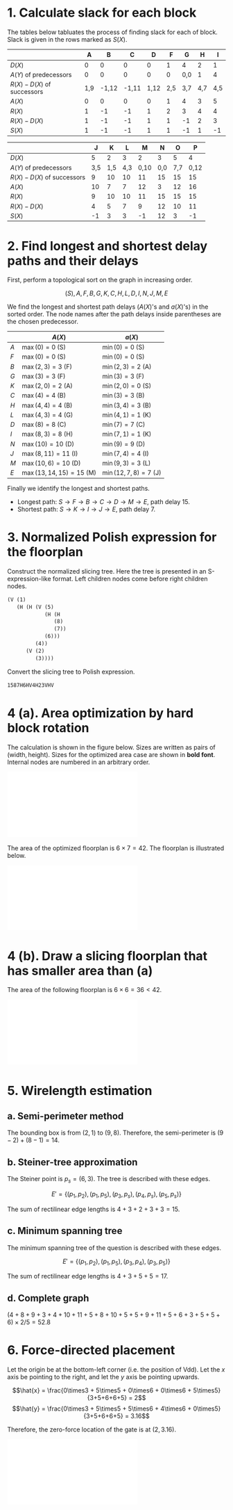 # 1. Calculate slack for each block

The tables below tabluates the process of finding slack for each of block.
Slack is given in the rows marked as $S(X)$.

||A|B|C|D|F|G|H|I|
|---|---|---|---|---|---|---|---|---|
|$D(X)$|0|0|0|0|1|4|2|1|
|$A(Y)$ of predecessors|0|0|0|0|0|0,0|1|4|
|$R(X)-D(X)$ of successors|1,9|-1,12|-1,11|1,12|2,5|3,7|4,7|4,5|
|$A(X)$|0|0|0|0|1|4|3|5|
|$R(X)$|1|-1|-1|1|2|3|4|4|
|$R(X)-D(X)$|1|-1|-1|1|1|-1|2|3|
|$S(X)$|1|-1|-1|1|1|-1|1|-1|

||J|K|L|M|N|O|P|
|---|---|---|---|---|---|---|---|
|$D(X)$|5|2|3|2|3|5|4|
|$A(Y)$ of predecessors|3,5|1,5|4,3|0,10|0,0|7,7|0,12|
|$R(X)-D(X)$ of successors|9|10|10|11|15|15|15|
|$A(X)$|10|7|7|12|3|12|16|
|$R(X)$|9|10|10|11|15|15|15|
|$R(X)-D(X)$|4|5|7|9|12|10|11|
|$S(X)$|-1|3|3|-1|12|3|-1|


# 2. Find longest and shortest delay paths and their delays

First, perform a topological sort on the graph in increasing order.

$$(S), A, F, B, G, K, C, H, L, D, I, N, J, M, E$$

We find the longest and shortest path delays ($A(X)$'s and $a(X)$'s) in the sorted order.
The node names after the path delays inside parentheses are the chosen predecessor.

|   | $A(X)$                  | $a(X)$               |
|---|-------------------------|----------------------|
|$A$|$\max(0) = 0$ (S)        |$\min(0) = 0$ (S)     |
|$F$|$\max(0) = 0$ (S)        |$\min(0) = 0$ (S)     |
|$B$|$\max(2,3) = 3$ (F)      |$\min(2,3) = 2$ (A)   |
|$G$|$\max(3) = 3$ (F)        |$\min(3) = 3$ (F)     |
|$K$|$\max(2,0) = 2$ (A)      |$\min(2,0) = 0$ (S)   |
|$C$|$\max(4) = 4$ (B)        |$\min(3) = 3$ (B)     |
|$H$|$\max(4,4) = 4$ (B)      |$\min(3,4) = 3$ (B)   |
|$L$|$\max(4,3) = 4$ (G)      |$\min(4,1) = 1$ (K)   |
|$D$|$\max(8) = 8$ (C)        |$\min(7) = 7$ (C)     |
|$I$|$\max(8,3) = 8$ (H)      |$\min(7,1) = 1$ (K)   |
|$N$|$\max(10) = 10$ (D)      |$\min(9) = 9$ (D)     |
|$J$|$\max(8,11) = 11$ (I)    |$\min(7,4) = 4$ (I)   |
|$M$|$\max(10,6) = 10$ (D)    |$\min(9,3) = 3$ (L)   |
|$E$|$\max(13,14,15) = 15$ (M)|$\min(12,7,8) = 7$ (J)|

Finally we identify the longest and shortest paths.

- Longest path: $S\to F\to B\to C\to D\to M\to E$, path delay $15$.
- Shortest path: $S\to K\to I\to J\to E$, path delay $7$.


# 3. Normalized Polish expression for the floorplan

Construct the normalized slicing tree.
Here the tree is presented in an S-expression-like format.
Left children nodes come before right children nodes.

```txt
(V (1)
   (H (H (V (5)
            (H (H
               (8)
               (7))
            (6)))
         (4))
      (V (2)
         (3))))
```

Convert the slicing tree to Polish expression.

```txt
1587H6HV4H23VHV
```


# 4 (a). Area optimization by hard block rotation

The calculation is shown in the figure below.
Sizes are written as pairs of $(\text{width}, \text{height})$.
Sizes for the optimized area case are shown in **bold font**.
Internal nodes are numbered in an arbitrary order.

![The optimization process](./resources/4a-tree.pdf)

The area of the optimized floorplan is $6\times 7 = 42$.
The floorplan is illustrated below.

![The floorplan](./resources/4a-floorplan.pdf)

# 4 (b). Draw a slicing floorplan that has smaller area than (a)

The area of the following floorplan is $6\times 6 = 36 < 42$.

![The floorplan](./resources/4b-floorplan.pdf)


# 5. Wirelength estimation

## a. Semi-perimeter method

The bounding box is from $(2, 1)$ to $(9, 8)$.
Therefore, the semi-perimeter is $(9 - 2) + (8 - 1) = 14$.

## b. Steiner-tree approximation

The Steiner point is $p_s = (6, 3)$.
The tree is described with these edges.

$$E' = \{ (p_1, p_2), (p_1, p_5), (p_3, p_s), (p_4, p_s), (p_5, p_s) \}$$

The sum of rectilinear edge lengths is $4 + 3 + 2 + 3 + 3 = 15$.

## c. Minimum spanning tree

The minimum spanning tree of the question is described with these edges.

$$E' = \{ (p_1, p_2), (p_1, p_5), (p_3, p_4), (p_3, p_5) \}$$

The sum of rectilinear edge lengths is $4 + 3 + 5 + 5 = 17$.

## d. Complete graph

$(4 + 8 + 9 + 3 + 4 + 10 + 11 + 5 + 8 + 10 + 5 + 5 + 9 + 11 + 5 + 6 + 3 + 5 + 5 + 6) \times 2 / 5 = 52.8$


# 6. Force-directed placement

Let the origin be at the bottom-left corner (i.e. the position of Vdd).
Let the $x$ axis be pointing to the right, and let the $y$ axis be pointing upwards.

$$\hat{x} = \frac{0\times3 + 5\times5 + 0\times6 + 0\times6 + 5\times5} {3+5+6+6+5} = 2$$
$$\hat{y} = \frac{0\times3 + 5\times5 + 5\times6 + 4\times6 + 0\times5} {3+5+6+6+5} = 3.16$$

Therefore, the zero-force location of the gate is at $(2, 3.16)$.

![Zero-force location for the AND gate](./resources/q6.pdf)

<!-- vim: set ft=markdown.pandoc colorcolumn=100: -->
